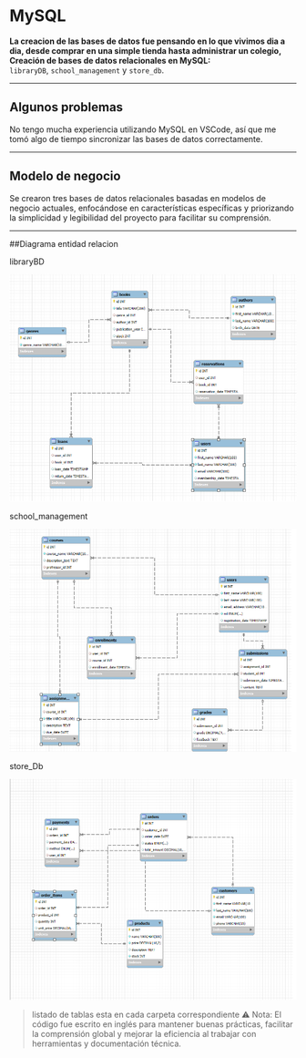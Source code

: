 # MySQL

**La creacion de las bases de datos fue pensando en lo que vivimos dia a dia, desde comprar en una simple tienda hasta administrar un colegio, Creación de bases de datos relacionales en MySQL:**  
`libraryDB`, `school_management` y `store_db`.

---

## Algunos problemas
No tengo mucha experiencia utilizando MySQL en VSCode, así que me tomó algo de tiempo sincronizar las bases de datos correctamente.

---

## Modelo de negocio
Se crearon tres bases de datos relacionales basadas en modelos de negocio actuales, enfocándose en características específicas y priorizando la simplicidad y legibilidad del proyecto para facilitar su comprensión.

---
##Diagrama entidad relacion

libraryBD

![Diagrama de LibraryDB](/libraryDB/library_DB.png)

school_management

![Diagrama de school_management](/school_managementDB/school_managementDB_diagram.png)

store_Db

![Diagrama de store_db](/store_db/store_db.png)

>listado de tablas esta en cada carpeta correspondiente
> ⚠️ Nota: El código fue escrito en inglés para mantener buenas prácticas, facilitar la comprensión global y mejorar la eficiencia al trabajar con herramientas y documentación técnica.
